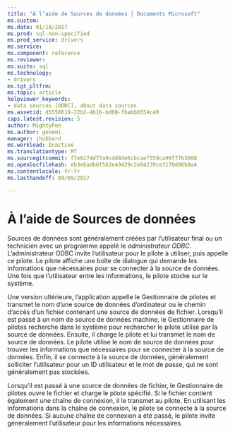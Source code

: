 ```yaml
---
title: "À l’aide de Sources de données | Documents Microsoft"
ms.custom: 
ms.date: 01/19/2017
ms.prod: sql-non-specified
ms.prod_service: drivers
ms.service: 
ms.component: reference
ms.reviewer: 
ms.suite: sql
ms.technology:
- drivers
ms.tgt_pltfrm: 
ms.topic: article
helpviewer_keywords:
- data sources [ODBC], about data sources
ms.assetid: d5550619-22b2-4b16-bd08-fbabb6554c40
caps.latest.revision: 5
author: MightyPen
ms.author: genemi
manager: jhubbard
ms.workload: Inactive
ms.translationtype: MT
ms.sourcegitcommit: f7e6274d77a9cdd4de6cbcaef559ca99f77b3608
ms.openlocfilehash: eb3e6adb6f563e49429c2e04239ce3170d96b9a4
ms.contentlocale: fr-fr
ms.lasthandoff: 09/09/2017

---
```

# <a name="using-data-sources"></a>À l’aide de Sources de données
Sources de données sont généralement créées par l’utilisateur final ou un technicien avec un programme appelé le *administrateur ODBC*. L’administrateur ODBC invite l’utilisateur pour le pilote à utiliser, puis appelle ce pilote. Le pilote affiche une boîte de dialogue qui demande les informations que nécessaires pour se connecter à la source de données. Une fois que l’utilisateur entre les informations, le pilote stocke sur le système.  
  
 Une version ultérieure, l’application appelle le Gestionnaire de pilotes et transmet le nom d’une source de données d’ordinateur ou le chemin d’accès d’un fichier contenant une source de données de fichier. Lorsqu’il est passé à un nom de source de données machine, le Gestionnaire de pilotes recherche dans le système pour rechercher le pilote utilisé par la source de données. Ensuite, il charge le pilote et lui transmet le nom de source de données. Le pilote utilise le nom de source de données pour trouver les informations que nécessaires pour se connecter à la source de données. Enfin, il se connecte à la source de données, généralement solliciter l’utilisateur pour un ID utilisateur et le mot de passe, qui ne sont généralement pas stockées.  
  
 Lorsqu’il est passé à une source de données de fichier, le Gestionnaire de pilotes ouvre le fichier et charge le pilote spécifié. Si le fichier contient également une chaîne de connexion, il le transmet au pilote. En utilisant les informations dans la chaîne de connexion, le pilote se connecte à la source de données. Si aucune chaîne de connexion a été passé, le pilote invite généralement l’utilisateur pour les informations nécessaires.

